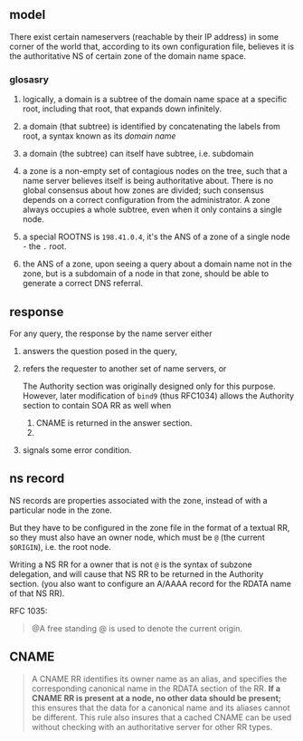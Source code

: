## model

There exist certain nameservers (reachable by their IP address) in some corner of the world that, according to its own configuration file, believes
it is the authoritative NS of certain zone of the domain name space.

###  glosasry

1. logically, a domain is a subtree of the domain name space at a specific root, including that root, that expands down infinitely.
2. a domain (that subtree) is identified by concatenating the labels from root, a syntax known as its *domain name*
3. a domain (the subtree) can itself have subtree, i.e. subdomain
4. a zone is a non-empty set of contagious nodes on the tree, such that a name server believes itself is being authoritative about. There is no global consensus about how zones are divided; such consensus depends on a correct configuration from the administrator. A zone always occupies a whole subtree, even when it only contains a single node.

1. a special ROOTNS is `198.41.0.4`, it's the ANS of a zone of a single node - the `.` root.
2. the ANS of a zone, upon seeing a query about a domain name not in the zone, but is a subdomain of a node in that zone, should be able to generate a correct DNS referral.

## response

For any query, the response by the name server either
1. answers the question posed in the query,
2. refers the requester to another set of name servers, or 

    The Authority section was originally designed only for this purpose. 
    However, later modification of `bind9` (thus RFC1034) allows the Authority section to contain SOA RR as well when
    1. CNAME is returned in the answer section.
    2. 

3. signals some error condition.

## ns record

NS records are properties associated with the zone, instead of with a particular node in the zone.

But they have to be configured in the zone file in the format of a textual RR, so they must also 
have an owner node, which must be `@` (the current `$ORIGIN`), i.e. the root node.

Writing a NS RR for a owner that is not `@` is the syntax of subzone delegation, and will cause that NS RR to be returned in the Authority section. (you also want to configure an A/AAAA record for the RDATA name of that NS RR).

RFC 1035:
> @A free standing @ is used to denote the current origin.

## CNAME

>  A CNAME RR identifies its owner name as an alias, and specifies the corresponding canonical name in the RDATA section of the
RR.
> ****If a CNAME RR is present at a node, no other data should be present;****
> this ensures that the data for a canonical name and its aliases cannot be different.
> This rule also insures that a cached CNAME can be used without checking with an authoritative server for other RR types.